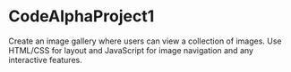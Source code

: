 # CodeAlphaProject1
Create an image gallery where users can view a collection of images. Use HTML/CSS for layout and JavaScript for image navigation and any interactive features.
